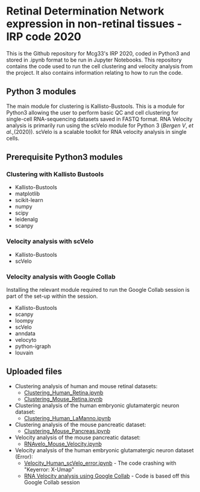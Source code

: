 # Retinal Determination Network expression in non-retinal tissues - IRP code 2020
This is the Github repository for Mcg33's IRP 2020, coded in Python3 and stored in .ipynb format to be run in Jupyter Notebooks. This repository contains the code used to run the cell clustering and velocity analysis from the project. It also contains information relating to how to run the code. 
## Python 3 modules
The main module for clustering is Kallisto-Bustools. This is a module for Python3 allowing the user to perform basic QC and cell clustering for single-cell RNA-sequencing datasets saved in FASTQ format. RNA Velocity analysis is primarily run using the scVelo module for Python 3 (*Bergen V*, *et al.,*(2020)). scVelo is a scalable toolkit for RNA velocity analysis in single cells.    
## Prerequisite Python3 modules
### Clustering with Kallisto Bustools
* Kallisto-Bustools
* matplotlib
* scikit-learn
* numpy
* scipy
* leidenalg
* scanpy  
### Velocity analysis with scVelo
* Kallisto-Bustools
* scVelo  
### Velocity analysis with Google Collab  
Installing the relevant module required to run the Google Collab session is part of the set-up within the session.
* Kallisto-Bustools
* scanpy
* loompy
* scVelo
* anndata
* velocyto
* python-igraph
* louvain  
## Uploaded files
* Clustering analysis of human and mouse retinal datasets:
  * [Clustering_Human_Retina.ipynb](https://github.com/mcg33/IRP_2020_Code/blob/main/Clustering_Human_Retina.ipynb)
  * [Clustering_Mouse_Retina.ipynb](https://github.com/mcg33/IRP_2020_Code/blob/main/Clustering_Mouse_Retina.ipynb)
* Clustering analysis of the human embryonic glutamatergic neuron dataset:
  * [Clustering_Human_LaManno.ipynb](https://github.com/mcg33/IRP_2020_Code/blob/main/Clustering_Human_LaManno.ipynb)
* Clustering analysis of the mouse pancreatic dataset:
  * [Clustering_Mouse_Pancreas.ipynb](https://github.com/mcg33/IRP_2020_Code/blob/main/Clustering_Mouse_Pancreas.ipynb)  
* Velocity analysis of the mouse pancreatic dataset:
  * [RNAvelo_Mouse_Velocity.ipynb](https://github.com/mcg33/IRP_2020_Code/blob/main/RNAvelo_Mouse_Velocity.ipynb) 
* Velocity analysis of the human embryonic glutamatergic neuron dataset (Error):
  * [Velocity_Human_scVelo_error.ipynb](https://github.com/mcg33/IRP_2020_Code/blob/main/Velocity_Human_scVelo_error.ipynb) - The code crashing with "Keyerror: X-Umap"
  * [RNA Velocity analysis using Google Collab](https://colab.research.google.com/github/pachterlab/kallistobustools/blob/master/notebooks/kb_velocity.ipynb) - Code is based off this Google Collab session

